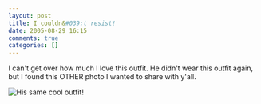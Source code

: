 ```yaml
---
layout: post
title: I couldn&#039;t resist!
date: 2005-08-29 16:15
comments: true
categories: []
---
```

I can't get over how much I love this outfit. He didn't wear this outfit again, but I found this OTHER photo I wanted to share with y'all.

<img class="photo" src="http://www.peterfilias.com/wordpress/wp-content/IMG_20891.jpg" alt="His same cool outfit!" />
